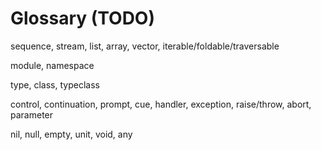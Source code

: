# Glossary (TODO)

sequence, stream, list, array, vector, iterable/foldable/traversable

module, namespace

type, class, typeclass

control, continuation, prompt, cue, handler, exception, raise/throw, abort, parameter

nil, null, empty, unit, void, any
